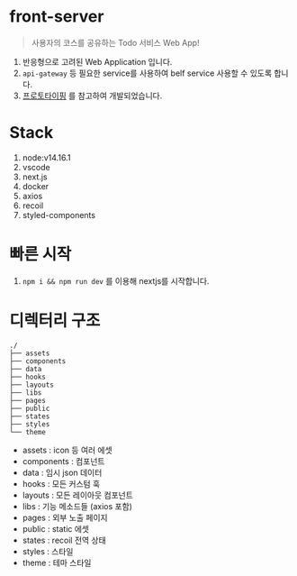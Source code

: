 # front-server

> 사용자의 코스를 공유하는 Todo 서비스 Web App!

1. 반응형으로 고려된 Web Application 입니다.
1. `api-gateway` 등 필요한 service를 사용하여 belf service 사용할 수 있도록 합니다.
1. [프로토타이핑](https://xd.adobe.com/view/ffec9bcc-87d9-4bc6-b873-721709411173-aabf) 를 참고하여 개발되었습니다.

# Stack

1. node:v14.16.1
1. vscode
1. next.js
1. docker
1. axios
1. recoil
1. styled-components

# 빠른 시작

1. `npm i && npm run dev` 를 이용해 nextjs를 시작합니다.

# 디렉터리 구조

```text
./
├── assets
├── components
├── data
├── hooks
├── layouts
├── libs
├── pages
├── public
├── states
├── styles
└── theme
```

- assets : icon 등 여러 에셋
- components : 컴포넌트
- data : 임시 json 데이터
- hooks : 모든 커스텀 훅
- layouts : 모든 레이아웃 컴포넌트
- libs : 기능 메소드들 (axios 포함)
- pages : 외부 노출 페이지
- public : static 에셋
- states : recoil 전역 상태
- styles : 스타일
- theme : 테마 스타일
